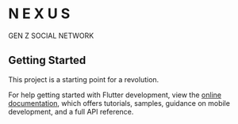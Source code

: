 # N E X U S

GEN Z SOCIAL NETWORK
## Getting Started

This project is a starting point for a revolution.

For help getting started with Flutter development, view the
[online documentation](https://docs.flutter.dev/), which offers tutorials,
samples, guidance on mobile development, and a full API reference.
